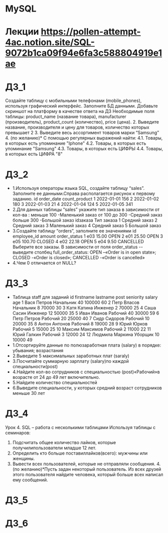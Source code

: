 # MySQL
# Лекции https://pollen-attempt-4ac.notion.site/SQL-9072b1ca09f94e6fa3c588804919e1ae
# ДЗ_1
Создайте таблицу с мобильными телефонами (mobile_phones), используя графический интерфейс. Заполните БД данными. Добавьте скриншот на платформу в качестве ответа на ДЗ
Необходимые поля таблицы:
    product_name (название товара),
    manufacturer (производитель),
    product_count (количество),
    price (цена). 
2. Выведите название, производителя и цену для товаров, количество которых превышает 2
3.  Выведите весь ассортимент товаров марки “Samsung”
4. (по желанию)* С помощью регулярных выражений найти:
	4.1. Товары, в которых есть упоминание "Iphone"
	4.2. Товары, в которых есть упоминание "Samsung"
	4.3.  Товары, в которых есть ЦИФРЫ
	4.4.  Товары, в которых есть ЦИФРА "8" 
	
# ДЗ_2
* 1.Используя операторы языка SQL,
создайте таблицу “sales”. Заполните ее данными.Справа располагается рисунок к первому заданию.
id order_date count_product 
1 2022-01-01 156
2 2022-01-02 180
3 2022-01-03 21
4 2022-01-04 124
5 2022-01-05 341
* 2.Для данных таблицы “sales” укажите тип заказа в зависимости от кол-ва :
меньше 100 -Маленький заказ от 100 до 300 -Средний заказ больше 300 -Большой заказ
idзаказа Тип заказа 1 Средний заказ 2 Средний заказ 3 Маленький заказ 4 Средний заказ 5 Большой заказ
* 3.Создайте таблицу “orders”, заполните ее значениями
id employee_id amount order_status
1 e03 15.00 OPEN
2 e01 25.50 OPEN
3 e05 100.70 CLOSED
4 e02 22.18 OPEN
5 e04 9.50 CANCELLED
Выберите все заказы. В зависимости от поля order_status 
-- выведите столбец full_order_status: OPEN –«Order is in open state»; CLOSED -«Order is closed»; CANCELLED -«Order is cancelled»
* 4.Чем 0 отличается от NULL?

# ДЗ_3

* Таблица staff для заданий
id firstname lastname post seniority salary age
1	Вася	Петров	Начальник	40	100000	60
2	Петр	Власов	Начальник	8	70000	30
3	Катя	Катина	Инженер	2	70000	25
4	Саша	Сасин	Инженер	12	50000	35
5	Иван	Иванов	Рабочий	40	30000	59
6	Петр	Петров	Рабочий	20	25000	40
7	Сидр	Сидоров	Рабочий	10	20000	35
8	Антон	Антонов	Рабочий	8	19000	28
9	Юрий	Юрков	Рабочий	5	15000	25
10	Максим	Максимов	Рабочий	2	11000	22
11	Юрий	Галкин	Рабочий 	3	12000	24
12	Людмила	Маркина	Уборщик	10	10000	49
* 1.Отсортируйте данные по полюзаработная плата (salary) в порядке: убывания; возрастания
* 2.Выведите 5 максимальных заработных плат (saraly)
* 3.Посчитайте суммарную зарплату (salary)по каждой специальности(роst)
* 4.Найдите кол-во сотрудников с специальностью (post)«Рабочий»в возрасте от 24 до 49 лет включительно.
* 5.Найдите количество специальностей
* 6.Выведите специальности, у которых средний возраст сотрудников меньше 30 лет
# ДЗ_4
Урок 4. SQL – работа с несколькими таблицами
Используя таблицы с семинаров:
1. Подсчитать общее количество лайков, которые получилипользователи младше 12 лет.
2. Определить кто больше поставиллайков(всего): мужчины или женщины.
3. Вывести всех пользователей, которые не отправляли сообщения.
4.(по желанию)*Пусть задан некоторый пользователь. Из всех друзей этого пользователя найдите человека, который больше всех написал ему сообщений.
# ДЗ_5
# ДЗ_6
